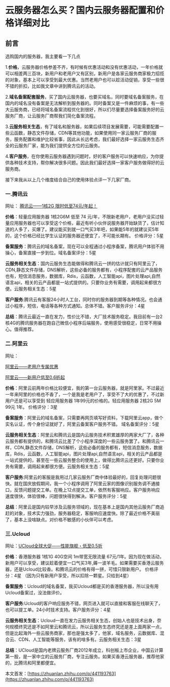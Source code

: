 # 云服务器怎么买？国内云服务器配置和价格详细对比
## 前言
选购国内的服务器，我主要看一下几点

1.**价格**，云服务器价格参差不齐，有时候有优惠活动和没有优惠活动，一年价格就可以相差两三百块，新用户和老用户又有区别，新用户是各家云服务商家极力招揽的对象，基本上可以享受到最大优惠。当然老用户也可以趁活动促销，享受一些很不错的折扣，比如我文章中讲到腾讯云的活动。

2.**域名备案配套服务**，买了国内云服务器，也要买域名，同时要域名备案服务，在国内的域名没有备案是无法解析到服务器的。同时备案又是一件麻烦的事，有一些大云服务商，已经将域名备案流程优化到很好，所以们尽量要选择备案服务好的云服务厂商，让云服务厂商帮我们简化备案流程。

3.**云服务相关生态**，有了域名和服务器，如果后续项目发展需要，可能需要配置一些云函数，静态文件存储，CDN等其他功能，如果使用同一家云服务厂商的服务，服务配置和维护比较省事，因此从长远考虑，我们最好选择一家云服务生态齐全的云服务厂家，能为我们提供全方位的云服务。

4.**客户服务**，在你使用云服务器遇到问题时，好的客户服务可以快速响应，为你提供各种技术支持，帮你解决很多问题。因此我们最好选择一家客户服务做得好的云服务商。

接下来我从以上几个维度结合自己的使用体验点评一下几家厂商。

### 一.腾讯云
网址：
[腾讯云——1核2G 限时低至74元/年起！](https://curl.qcloud.com/ZAlVX3KR)


**价格**：轻量应用服务器 1核2G6M 低至 74 元/年，不限新老用户，老用户没买过轻量应用服务器也可以享受这个价格，最近有听小伙伴说服务器开始缺货了，估计知道的人多了，买爆了。建议能买到就一口气买3年吧，如果能5年的就建议买5年的，这个价格已经比学生认证的服务器还便宜了，不可能长期有。 价格评分：5星

**备案服务**：腾讯云的域名备案，现在可以全程通过小程序备案，腾讯用户体验不用操心，备案直接一步到位。域名备案评分：5星

**云服务相关生态**：国内云服务生态能做得和腾讯云一拼的估计就只有阿里云了，CDN,静态文件存储，DNS解析，这些必备的服务都有，小程序配套的云产品服务也有，短信消息服务，数据库，Rdis，云函数，人工智能api，图片处理api,自然语言api，相关的云产品都是一站式提供的。只要你业务有需要，调用起来都很方便。云服务相关生态：5星

**客户服务**:腾讯云有客服24小时人工台，同时你的服务器到期等各种情况。也会通过小程序，短信，电话等各种方式通知。总体不错。客户服务评分：4星

**总结**：腾讯云最近一直在发力，性价比不错，大厂技术服务稳定。我目前有一台2核4G的腾讯服务器在跑自己微信小程序后端服务，使用感受很稳定，日常不用操心。值得推荐。

### 二.阿里云
网址：

[阿里云——老用户专属优惠](https://www.aliyun.com/daily-act/ecs/activity_selection?source=5176.11533457&userCode=ptp0j2jp)

[阿里云——新用户低至0.6折起](https://www.aliyun.com/daily-act/ecs/care?userCode=ptp0j2jp&BIZ=ECOMMERCE)

**价格**：阿里云前两年价格比较便宜，我的第一台云服务器，就是阿里家。不过最近一年来阿里的价格也不香了，一个是我是老用户了，享受不了大的优惠了，不过新用户还是可以享受到 轻应用服务器 1年99元的价格的。轻应用服务器 2核2G 5M 99元 1年。 价格评分：3星

**备案服务**：阿里云的域名备案，只需要再网页填写好资料，下载阿里云app，做个实名认证，传个身份证就好了，阿里云备案客户服务不错。 域名备案评分：5星

**云服务相关生态**：阿里云和腾讯云是国内云服务技术积累雄厚的两家大厂了，各种云服务都有提供的，和腾讯云比差了个小程序深度的一些云服务罢了。和腾讯云一样，CDN,静态文件存储，DNS解析，这些必备的服务都有，短信消息服务，数据库，Rdis，云函数，人工智能api，图片处理api,自然语言api，相关的云产品都是一站式提供的，甚至在一些云服务整合的使用上，做得比腾讯云还更好。只要你业务有需要，调用起来都很方便。云服务相关生态：5星

**客户服务**:阿里云的客服是我用过几家云服务厂商中体验最好的，回复处理问题很快。就在国庆放假期间，我一个小程序调用了阿里云家的图像识别服务调不通接口，反馈问题提交工单。在晚上12点提交工单，依然有客服响应。客户服务响应速度很快，体验很棒，问题很快得到解决。客户服务评分：5星

**总结**：阿里云是国内较早涉及云服务领域的，现在基本上是国内其他云服务厂商追赶的对象，技术实力强劲，服务器稳定，客服响应速度快。除了最近价格不美丽了，基本上没啥缺点。对价格不敏感的小伙伴可以考虑。

### 三.Ucloud
网址：[UCloud全球大促——性能旗舰・低至0.5折](https://www.ucloud.cn/site/active/kuaijie.html?invitation_code=C1xD0774E4BC648&BIZ=ECOMMERCE)

**价格**：香港服务器 1核1G 40G空间 1m带宽无限流量 67元/1年。因为现在做活动，新用户可以享受，建议趁着便宜一口气买3年,薅一波羊毛。如果需要买香港云服务器，还是Ucloud比较香。和腾讯云的价格有得一拼，可惜只限新用户。 价格评分：4星 （因为只有新用户享受，所以扣除一颗星。只给到4星）

**备案服务**：Ucloud的域名备案，我买Ucloud都是买的香港服务器，所以没有用Ucloud备案过，没法做评价。

**客户服务**:Ucloud的客户响应服务不错，网页进入就可以直接和客服在线聊天了，也可以提工单。24小时技术支持。客户服务评分：4星

**云服务相关生态**：Ucloud一直在发力云服务相关生态，创始人也是技术出身，奈何规模终究还是不如阿里云和腾讯云，所以云服务生态终究还是差上面两家一点，但是比起海外一些云服务商家，那也是强太多了，他家，域名服务，云数据库、混合云、CDN、人工智能等服务，该有的啥多有。云服务相关生态：3星

**总结**：UCloud是国内老牌云服务厂商2012年成立，科创板上市企业，中国云计算第一股，是一家中立的云服务厂商，专注云服务。如果买香港云服务器，推荐他家的，比腾讯和阿里都便宜。

本文首发：[https://zhuanlan.zhihu.com/p/441193763](https://zhuanlan.zhihu.com/p/441193763)
